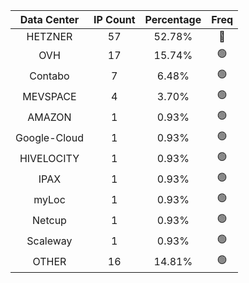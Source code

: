 | Data Center | IP Count | Percentage | Freq |
|:------------:|:--------:|:-----------:|:-----:|
| HETZNER | 57 | 52.78% | 🔴 |
| OVH | 17 | 15.74% | 🟢 |
| Contabo | 7 | 6.48% | 🟢 |
| MEVSPACE | 4 | 3.70% | 🟢 |
| AMAZON | 1 | 0.93% | 🟢 |
| Google-Cloud | 1 | 0.93% | 🟢 |
| HIVELOCITY | 1 | 0.93% | 🟢 |
| IPAX | 1 | 0.93% | 🟢 |
| myLoc | 1 | 0.93% | 🟢 |
| Netcup | 1 | 0.93% | 🟢 |
| Scaleway | 1 | 0.93% | 🟢 |
| OTHER | 16 | 14.81% | 🟢 |